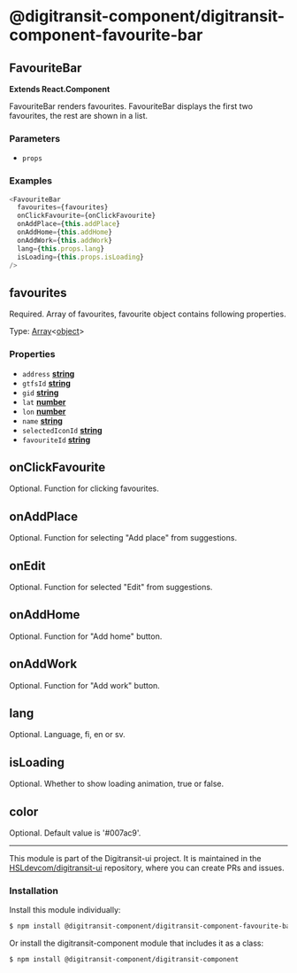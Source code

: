 # @digitransit-component/digitransit-component-favourite-bar

<!-- Generated by documentation.js. Update this documentation by updating the source code. -->

## FavouriteBar

**Extends React.Component**

FavouriteBar renders favourites. FavouriteBar displays the first two favourites, the rest are shown in a list.

### Parameters

-   `props`  

### Examples

```javascript
<FavouriteBar
  favourites={favourites}
  onClickFavourite={onClickFavourite}
  onAddPlace={this.addPlace}
  onAddHome={this.addHome}
  onAddWork={this.addWork}
  lang={this.props.lang}
  isLoading={this.props.isLoading}
/>
```

## favourites

Required. Array of favourites, favourite object contains following properties.

Type: [Array][1]&lt;[object][2]>

### Properties

-   `address` **[string][3]** 
-   `gtfsId` **[string][3]** 
-   `gid` **[string][3]** 
-   `lat` **[number][4]** 
-   `lon` **[number][4]** 
-   `name` **[string][3]** 
-   `selectedIconId` **[string][3]** 
-   `favouriteId` **[string][3]** 

## onClickFavourite

Optional. Function for clicking favourites.

## onAddPlace

Optional. Function for selecting "Add place" from suggestions.

## onEdit

Optional. Function for selected "Edit" from suggestions.

## onAddHome

Optional. Function for "Add home" button.

## onAddWork

Optional. Function for "Add work" button.

## lang

Optional. Language, fi, en or sv.

## isLoading

Optional. Whether to show loading animation, true or false.

## color

Optional. Default value is '#007ac9'.

[1]: https://developer.mozilla.org/docs/Web/JavaScript/Reference/Global_Objects/Array

[2]: https://developer.mozilla.org/docs/Web/JavaScript/Reference/Global_Objects/Object

[3]: https://developer.mozilla.org/docs/Web/JavaScript/Reference/Global_Objects/String

[4]: https://developer.mozilla.org/docs/Web/JavaScript/Reference/Global_Objects/Number

<!-- This file is automatically generated. Please don't edit it directly:
if you find an error, edit the source file (likely index.js), and re-run
./scripts/generate-readmes in the digitransit-component project. -->

---

This module is part of the Digitransit-ui project. It is maintained in the
[HSLdevcom/digitransit-ui](https://github.com/HSLdevcom/digitransit-ui) repository, where you can create
PRs and issues.

### Installation

Install this module individually:

```sh
$ npm install @digitransit-component/digitransit-component-favourite-bar
```

Or install the digitransit-component module that includes it as a class:

```sh
$ npm install @digitransit-component/digitransit-component
```
